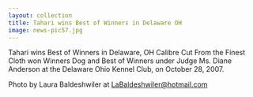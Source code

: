 ```yaml
---
layout: collection
title: Tahari wins Best of Winners in Delaware OH
image: news-pic57.jpg
---
```

Tahari wins Best of Winners in Delaware, OH
 Calibre Cut From the Finest Cloth won Winners Dog and Best of Winners under Judge Ms. Diane Anderson at the Delaware Ohio Kennel Club, on October 28, 2007.
 
 Photo by Laura Baldeshwiler at LaBaldeshwiler@hotmail.com
